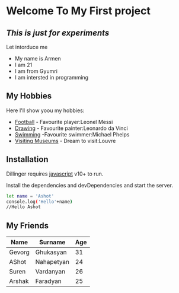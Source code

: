 # Welcome To My First project

## _This is just for experiments_

Let intorduce me

- My name is Armen
- I am 21
- I am from Gyumri
- I am intersted in programming

## My Hobbies

Here I'll show yoou my hobbies:

- [Football](https://en.wikipedia.org/wiki/Football) - Favourite player:Leonel Messi
- [Drawing](https://en.wikipedia.org/wiki/Drawing) - Favourite painter:Leonardo da Vinci
- [Swimming](https://en.wikipedia.org/wiki/Swimming) -Favourite swimmer:Michael Phelps
- [Visiting Museums](https://www.louvre.fr/en) - Dream to visit:Louvre

## Installation

Dillinger requires [javascript](https://nodejs.org/) v10+ to run.

Install the dependencies and devDependencies and start the server.

```sh
let name = 'Ashot'
console.log('Hello'+name)
//Hello Ashot

```

## My Friends

| Name   | Surname    | Age |
| ------ | ---------- | --- |
| Gevorg | Ghukasyan  | 31  |
| AShot  | Nahapetyan | 24  |
| Suren  | Vardanyan  | 26  |
| Arshak | Faradyan   | 25  |
